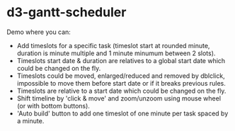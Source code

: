 # d3-gantt-scheduler

Demo where you can:
- Add timeslots for a specific task (timeslot start at rounded minute, duration is minute multiple and 1 minute minumum between 2 slots). 
- Timeslots start date & duration are relatives to a global start date which could be changed on the fly.
- Timeslots could be moved, enlarged/reduced and removed by dblclick, impossible to move them before start date or if it breaks previous rules. 
- Timeslots are relative to a start date which could be changed on the fly.
- Shift timeline by 'click & move' and zoom/unzoom using mouse wheel (or with bottom buttons).  
- 'Auto build' button to add one timeslot of one minute per task spaced by a minute. 
